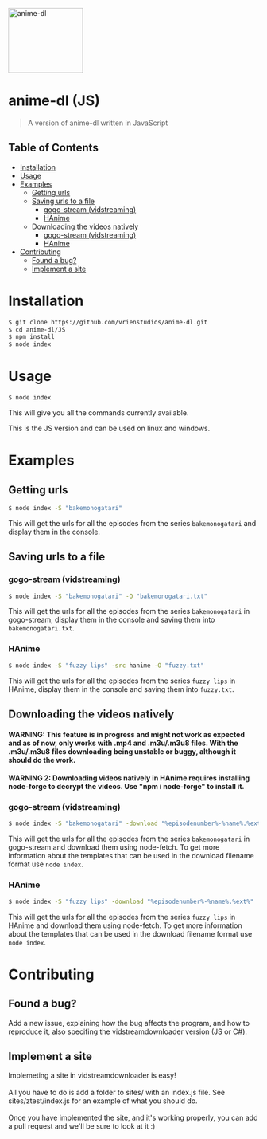 <img src="https://repository-images.githubusercontent.com/280795543/9ae82b00-2747-11eb-83a2-49a3d467c9ec?width=100&height=100" alt="anime-dl" width="150" height="130"><br>

# anime-dl (JS)

> A version of anime-dl written in JavaScript

## Table of Contents

-   [Installation](#installation)
-   [Usage](#usage)
-   [Examples](#examples)
    -   [Getting urls](#getting-urls)
    -   [Saving urls to a file](#saving-urls-to-a-file)
        -   [gogo-stream (vidstreaming)](#gogo-stream-vidstreaming)
        -   [HAnime](#hanime)
    -   [Downloading the videos natively](#downloading-the-videos-natively)
        -   [gogo-stream (vidstreaming)](#gogo-stream-vidstreaming-1)
        -   [HAnime](#hanime-1)
-   [Contributing](#contributing)
    -   [Found a bug?](#found-a-bug)
    -   [Implement a site](#implement-a-site)

# Installation

```sh
$ git clone https://github.com/vrienstudios/anime-dl.git
$ cd anime-dl/JS
$ npm install
$ node index
```

# Usage

```sh
$ node index
```

This will give you all the commands currently available.

This is the JS version and can be used on linux and windows.

# Examples

## Getting urls

```sh
$ node index -S "bakemonogatari"
```

This will get the urls for all the episodes from the series `bakemonogatari` and display them in the console.

## Saving urls to a file

### gogo-stream (vidstreaming)

```sh
$ node index -S "bakemonogatari" -O "bakemonogatari.txt"
```

This will get the urls for all the episodes from the series `bakemonogatari` in gogo-stream, display them in the console and saving them into `bakemonogatari.txt`.<br>

### HAnime

```sh
$ node index -S "fuzzy lips" -src hanime -O "fuzzy.txt"
```

This will get the urls for all the episodes from the series `fuzzy lips` in HAnime, display them in the console and saving them into `fuzzy.txt`.<br>

## Downloading the videos natively

#### WARNING: This feature is in progress and might not work as expected and as of now, only works with .mp4 and .m3u/.m3u8 files. With the .m3u/.m3u8 files downloading being unstable or buggy, although it should do the work.

#### WARNING 2: Downloading videos natively in HAnime requires installing node-forge to decrypt the videos. Use "npm i node-forge" to install it.

### gogo-stream (vidstreaming)

```sh
$ node index -S "bakemonogatari" -download "%episodenumber%-%name%.%ext%"
```

This will get the urls for all the episodes from the series `bakemonogatari` in gogo-stream and download them using node-fetch. To get more information about the templates that can be used in the download filename format use `node index`.<br>

### HAnime

```sh
$ node index -S "fuzzy lips" -download "%episodenumber%-%name%.%ext%"
```

This will get the urls for all the episodes from the series `fuzzy lips` in HAnime and download them using node-fetch. To get more information about the templates that can be used in the download filename format use `node index`.

# Contributing

## Found a bug?

Add a new issue, explaining how the bug affects the program, and how to reproduce it, also specifing the vidstreamdownloader version (JS or C#).

## Implement a site

Implemeting a site in vidstreamdownloader is easy! <br><br>All you have to do is add a folder to sites/ with an index.js file. See sites/ztest/index.js for an example of what you should do.<br><br> Once you have implemented the site, and it's working properly, you can add a pull request and we'll be sure to look at it :)
